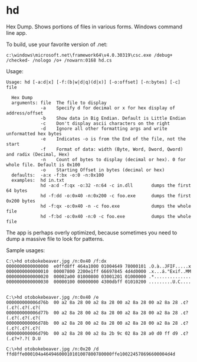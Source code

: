 # hd
Hex Dump. Shows portions of files in various forms. Windows command line app.

To build, use your favorite version of .net:

    c:\windows\microsoft.net\framework64\v4.0.30319\csc.exe /debug+ /checked- /nologo /o+ /nowarn:0168 hd.cs

Usage:

    Usage: hd [-a:d|x] [-f:(b|w|d|q)(d|x)] [-o:offset] [-n:bytes] [-c] file
    
      Hex Dump
      arguments: file  The file to display
                 -a    Specify d for decimal or x for hex display of address/offset
                 -b    Show data in Big Endian. Default is Little Endian
                 -c    Don't display ascii characters on the right
                 -d    Ignore all other formatting args and write unformatted hex bytes
                 -e    Indicates -o is from the End of the file, not the start
                 -f    Format of data: width (Byte, Word, Dword, Qword) and radix (Decimal, Hex)
                 -n    Count of bytes to display (decimal or hex). 0 for whole file. Default is 0x100
                 -o    Starting Offset in bytes (decimal or hex)
      defaults:  -a:x -f:bx -o:0 -n:0x100
      examples:  hd in.txt
                 hd -a:d -f:qx -o:32 -n:64 -c in.dll       dumps the first 64 bytes
                 hd -f:dd -o:0x40 -n:0x200 -c foo.exe      dumps the first 0x200 bytes
                 hd -f:qx -o:0x40 -n -c foo.exe            dumps the whole file
                 hd -f:bd -o:0x40 -n:0 -c foo.exe          dumps the whole file

The app is perhaps overly optimized, because sometimes you need to dump a massive file to look for patterns.

Sample usages:

    C:\>hd otobokebeaver.jpg /n:0x40 /f:dx
    0000000000000000  e0ffd8ff 464a1000 01004649 78000101 .O.à..JFIF.....x
    0000000000000010  00007800 2200e1ff 66697845 4d4d0000 .x...á."Exif..MM
    0000000000000020  00002a00 01000800 03001201 01000000 .*..............
    0000000000000030  00000100 00000000 4300dbff 01010200 .........U.C....
    
    
    C:\>hd otobokebeaver.jpg /n:0x40 /e
    000000000006d76b  00 a2 8a 28 00 a2 8a 28 00 a2 8a 28 00 a2 8a 28 .¢?(.¢?(.¢?(.¢?(
    000000000006d77b  00 a2 8a 28 00 a2 8a 28 00 a2 8a 28 00 a2 8a 28 .¢?(.¢?(.¢?(.¢?(
    000000000006d78b  00 a2 8a 28 00 a2 8a 28 00 a2 8a 28 00 a2 8a 28 .¢?(.¢?(.¢?(.¢?(
    000000000006d79b  00 a2 8a 28 00 a2 8a 2b 9c 02 8a 28 a0 d0 ff d9 .¢?(.¢?+?.?( D.U
    
    C:\>hd otobokebeaver.jpg /n:0x20 /d
    ffd8ffe000104a46494600010101007800780000ffe100224578696600004d4d
    
